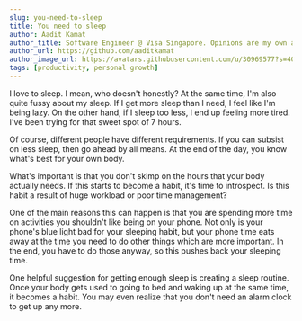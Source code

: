 ```yaml
---
slug: you-need-to-sleep
title: You need to sleep
author: Aadit Kamat
author_title: Software Engineer @ Visa Singapore. Opinions are my own and not the views of my employer.
author_url: https://github.com/aaditkamat
author_image_url: https://avatars.githubusercontent.com/u/30969577?s=400&u=9558fc3557d79c88a7080034fe8c22654aca2e4d&v=4
tags: [productivity, personal growth]
---
```


I love to sleep. I mean, who doesn't honestly? At the same time, I'm also quite fussy about my sleep. If I get more sleep than I need, I feel like I'm being lazy. On the other hand, if I sleep too less, I end up feeling more tired. I've been trying for that sweet spot of 7 hours.

Of course, different people have different requirements. If you can subsist on less sleep, then go ahead by all means. At the end of the day, you know what's best for your own body.

What's important is that you don't skimp on the hours that your body actually needs. If this starts to become a habit, it's time to introspect. Is this habit a result of huge workload or poor time management?

One of the main reasons this can happen is that you are spending more time on activities you shouldn't like being on your phone. Not only is your phone's blue light bad for your sleeping habit, but your phone time eats away at the time you need to do other things which are more important. In the end, you have to do those anyway, so this pushes back your sleeping time.

One helpful suggestion for getting enough sleep is creating a sleep routine. Once your body gets used to going to bed and waking up at the same time, it becomes a habit. You may even realize that you don't need an alarm clock to get up any more.

